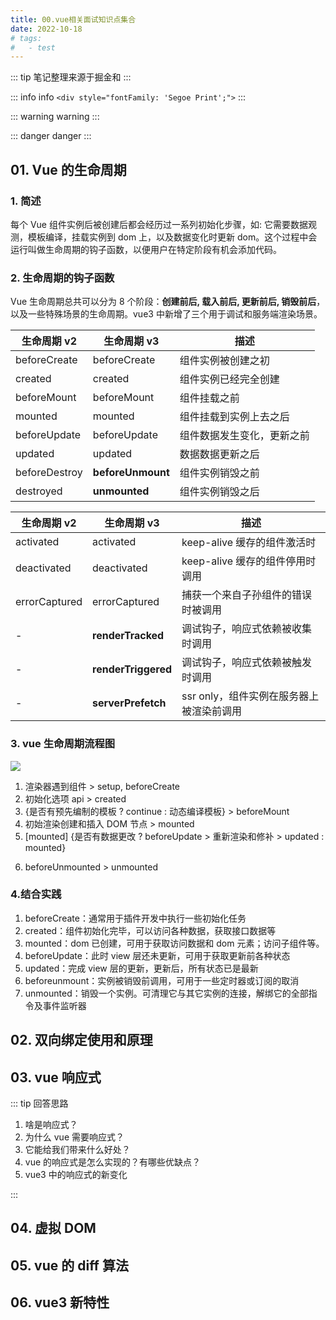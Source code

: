 ```yaml
---
title: 00.vue相关面试知识点集合
date: 2022-10-18
# tags:
#   - test
---
```


::: tip
笔记整理来源于掘金和
:::

::: info
info
`<div style="fontFamily: 'Segoe Print';">`
:::

::: warning
warning
:::

::: danger
danger
:::

## 01. Vue 的生命周期

### 1. 简述

每个 Vue 组件实例后被创建后都会经历过一系列初始化步骤，如: 它需要数据观测，模板编译，挂载实例到 dom 上，以及数据变化时更新 dom。这个过程中会运行叫做生命周期的钩子函数，以便用户在特定阶段有机会添加代码。

### 2. 生命周期的钩子函数

Vue 生命周期总共可以分为 8 个阶段：**创建前后, 载入前后, 更新前后, 销毁前后**，以及一些特殊场景的生命周期。vue3 中新增了三个用于调试和服务端渲染场景。

| 生命周期 v2   | 生命周期 v3       | 描述                       |
| ------------- | ----------------- | -------------------------- |
| beforeCreate  | beforeCreate      | 组件实例被创建之初         |
| created       | created           | 组件实例已经完全创建       |
| beforeMount   | beforeMount       | 组件挂载之前               |
| mounted       | mounted           | 组件挂载到实例上去之后     |
| beforeUpdate  | beforeUpdate      | 组件数据发生变化，更新之前 |
| updated       | updated           | 数据数据更新之后           |
| beforeDestroy | **beforeUnmount** | 组件实例销毁之前           |
| destroyed     | **unmounted**     | 组件实例销毁之后           |

| 生命周期 v2   | 生命周期 v3         | 描述                                     |
| ------------- | ------------------- | ---------------------------------------- |
| activated     | activated           | keep-alive 缓存的组件激活时              |
| deactivated   | deactivated         | keep-alive 缓存的组件停用时调用          |
| errorCaptured | errorCaptured       | 捕获一个来自子孙组件的错误时被调用       |
| -             | **renderTracked**   | 调试钩子，响应式依赖被收集时调用         |
| -             | **renderTriggered** | 调试钩子，响应式依赖被触发时调用         |
| -             | **serverPrefetch**  | ssr only，组件实例在服务器上被渲染前调用 |

### 3. vue 生命周期流程图

![](https://p3-juejin.byteimg.com/tos-cn-i-k3u1fbpfcp/779f7121823d4118a5b6ad2aa4007c28~tplv-k3u1fbpfcp-zoom-in-crop-mark:4536:0:0:0.image)

1. 渲染器遇到组件 > setup, beforeCreate
2. 初始化选项 api > created
3. {是否有预先编制的模板 ? continue : 动态编译模板} > beforeMount
4. 初始渲染创建和插入 DOM 节点 > mounted
5. [mounted] {是否有数据更改 ? beforeUpdate > 重新渲染和修补 > updated : mounted}
6. <p style="fontFamily: 'Segoe Print';">beforeUnmounted > unmounted</p>

### 4.结合实践

1. beforeCreate：通常用于插件开发中执行一些初始化任务
2. created：组件初始化完毕，可以访问各种数据，获取接口数据等
3. mounted：dom 已创建，可用于获取访问数据和 dom 元素；访问子组件等。
4. beforeUpdate：此时 view 层还未更新，可用于获取更新前各种状态
5. updated：完成 view 层的更新，更新后，所有状态已是最新
6. beforeunmount：实例被销毁前调用，可用于一些定时器或订阅的取消
7. unmounted：销毁一个实例。可清理它与其它实例的连接，解绑它的全部指令及事件监听器

## 02. 双向绑定使用和原理

## 03. vue 响应式

::: tip 回答思路

1. 啥是响应式？
2. 为什么 vue 需要响应式？
3. 它能给我们带来什么好处？
4. vue 的响应式是怎么实现的？有哪些优缺点？
5. vue3 中的响应式的新变化

:::

## 04. 虚拟 DOM

## 05. vue 的 diff 算法

## 06. vue3 新特性
